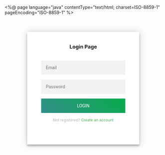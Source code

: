 <%@ page language="java" contentType="text/html; charset=ISO-8859-1" pageEncoding="ISO-8859-1" %>
<!DOCTYPE html>
<html>
<head>
<link rel="stylesheet" href="style.css">
<title>Login Page</title>
</head>
<body>
<style>
@import url(https://fonts.googleapis.com/css?family=Roboto:300);
header .header{
  background-color: blue;
  height: 45px;
}
header a img{
  width: 134px;
margin-top: 4px;
}
.login-page {
  width: 360px;
  padding: 8% 0 0;
  margin: auto;
}
.login-page .form .login{
  margin-top: -31px;
margin-bottom: 26px;
}
.form {
  position: relative;
  z-index: 1;
  background: #FFFFFF;
  max-width: 360px;
  margin: 0 auto 100px;
  padding: 45px;
  text-align: center;
  box-shadow: 0 0 20px 0 rgba(0, 0, 0, 0.2), 0 5px 5px 0 rgba(0, 0, 0, 0.24);
}
.form input {
  font-family: "Roboto", sans-serif;
  outline: 0;
  background: #f2f2f2;
  width: 100%;
  border: 0;
  margin: 0 0 15px;
  padding: 15px;
  box-sizing: border-box;
  font-size: 14px;
}
.form button {
  font-family: "Roboto", sans-serif;
  text-transform: uppercase;
  outline: 0;
  background-color: #328f8a;
  background-image: linear-gradient(45deg,#328f8a,#08ac4b);
  width: 100%;
  border: 0;
  padding: 15px;
  color: #FFFFFF;
  font-size: 14px;
  -webkit-transition: all 0.3 ease;
  transition: all 0.3 ease;
  cursor: pointer;
}
.form .message {
  margin: 15px 0 0;
  color: #b3b3b3;
  font-size: 12px;
}
.form .message a {
  color: #4CAF50;
  text-decoration: none;
}

.container {
  position: relative;
  z-index: 1;
  max-width: 300px;
  margin: 0 auto;
}

body {
  background-color: #328f8a;
  background-image: linear-gradient(45deg,#328f8a,#08ac4b);
  font-family: "Roboto", sans-serif;
  -webkit-font-smoothing: antialiased;
  -moz-osx-font-smoothing: grayscale;
}</style>
<script>
function validateForm() {
  var email = document.forms["loginForm"]["email"].value;
  var password = document.forms["loginForm"]["password"].value;

  if (email === "" || password === "") {
    alert("Please enter both email and password");
    return false;
  }
}
</script>
<div class="login-page">
  <div class="form">
    <div class="login">
      <div class="login-header">
        <h3>Login Page</h3>
        <br>
      </div>
      <form name="loginForm" action="Login.jsp" method="post" onsubmit="return validateForm();">
        <input type="text" placeholder="Email" name="email">
        <input type="password" placeholder="Password" name="password">
        <button type="submit">Login</button>
        <p class="message">Not registered? <a href="Signup.jsp">Create an account</a></p>
      </form>
    </div>
  </div>
</div>
</body>
</html>
